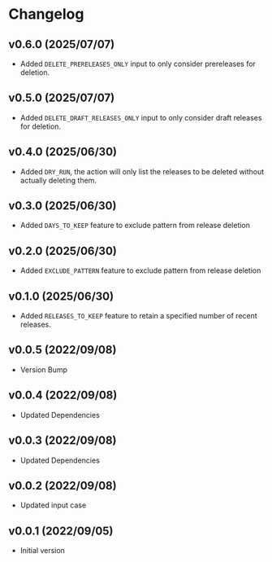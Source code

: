 # Changelog

## v0.6.0 (2025/07/07)

- Added `DELETE_PRERELEASES_ONLY` input to only consider prereleases for deletion.

## v0.5.0 (2025/07/07)

- Added `DELETE_DRAFT_RELEASES_ONLY` input to only consider draft releases for deletion.

## v0.4.0 (2025/06/30)

- Added `DRY_RUN`, the action will only list the releases to be deleted without actually deleting them.

## v0.3.0 (2025/06/30)

- Added `DAYS_TO_KEEP` feature to exclude pattern from release deletion

## v0.2.0 (2025/06/30)

- Added `EXCLUDE_PATTERN` feature to exclude pattern from release deletion

## v0.1.0 (2025/06/30)

- Added `RELEASES_TO_KEEP` feature to retain a specified number of recent releases.

## v0.0.5 (2022/09/08)

- Version Bump

## v0.0.4 (2022/09/08)

- Updated Dependencies

## v0.0.3 (2022/09/08)

- Updated Dependencies

## v0.0.2 (2022/09/08)

- Updated input case

## v0.0.1 (2022/09/05)

- Initial version
